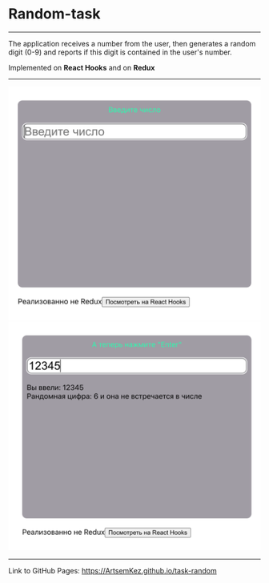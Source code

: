 # Random-task

___

The application receives a number from the user, then generates a random digit (0-9) and reports if this digit is contained in the user's number.

Implemented on **React Hooks** and on **Redux**
___

![](public/freeView.png)
![](public/view.png)

___

Link to GitHub Pages:
https://ArtsemKez.github.io/task-random